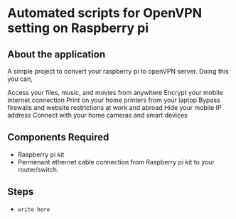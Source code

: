 # Automated scripts for OpenVPN setting on Raspberry pi

## About the application

A simple project to convert your raspberry pi to openVPN server. Doing this you can,

Access your files, music, and movies from anywhere
Encrypt your mobile internet connection
Print on your home printers from your laptop
Bypass firewalls and website restrictions at work and abroad
Hide your mobile IP address
Connect with your home cameras and smart devices

## Components Required

-	Raspberry pi kit 
-	Permenant ethernet cable connection from Raspberry pi kit to your router/switch.

## Steps

-	`write here`
